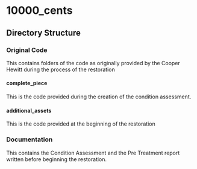 # 10000_cents

## Directory Structure

### Original Code

This contains folders of the code as originally provided by the Cooper Hewitt during the process of the restoration

#### complete_piece

This is the code provided during the creation of the condition assessment.

#### additional_assets

This is the code provided at the beginning of the restoration

### Documentation

This contains the Condition Assessment and the Pre Treatment report written before beginning the restoration.
